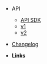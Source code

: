 -   API
    -   [API SDK](https://raw.githubusercontent.com/softvisio/core/main/docs/api-sdk.md)
    -   [v1](/api/v1.md)
    -   [v2](/api/v2.md)
-   [Changelog](changelog)

-   **Links**
    <!-- -   [![Code](assets/img/code.svg)Demo Sandbox](https://codesandbox.io/s/xv36w4695o) -->
    <!-- -   [![Github](assets/img/github.svg)Github](https://github.com/jhildenbiddle/docsify-themeable) -->
    <!-- -   [![NPM](assets/img/npm.svg)NPM](https://www.npmjs.com/package/docsify-themeable) -->
    <!-- -   [![Twitter](assets/img/twitter.svg)@jhildenbiddle](http://twitter.com/jhildenbiddle) -->
